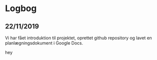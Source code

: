 # Logbog

## 22/11/2019
Vi har fået introduktion til projektet, oprettet github repository og lavet en planlægningsdokument i Google Docs.

hey